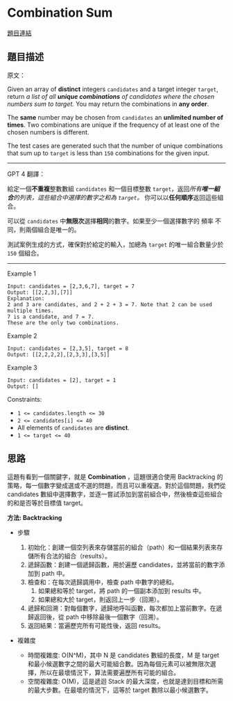 # Combination Sum

[題目連結](https://leetcode.com/problems/combination-sum/description/)

## 題目描述
原文：

Given an array of **distinct** integers `candidates` and a target integer `target`, return *a list of all **unique combinations** of candidates where the chosen numbers sum to target.* You may return the combinations in **any order**.

The **same** number may be chosen from `candidates` an **unlimited number of times**. Two combinations are unique if the 
frequency
 of at least one of the chosen numbers is different.

The test cases are generated such that the number of unique combinations that sum up to `target` is less than `150` combinations for the given input.


----

GPT 4 翻譯：

給定一個**不重複**整數數組 `candidates` 和一個目標整數 `target`，返回*所有**唯一組合**的列表，這些組合中選擇的數字之和為 `target`。* 你可以以**任何順序**返回這些組合。

可以從 `candidates` 中**無限次**選擇**相同**的數字。如果至少一個選擇數字的
頻率
不同，則兩個組合是唯一的。

測試案例生成的方式，確保對於給定的輸入，加總為 `target` 的唯一組合數量少於 `150` 個組合。

----

Example 1
```
Input: candidates = [2,3,6,7], target = 7
Output: [[2,2,3],[7]]
Explanation:
2 and 3 are candidates, and 2 + 2 + 3 = 7. Note that 2 can be used multiple times.
7 is a candidate, and 7 = 7.
These are the only two combinations.
```

Example 2
```
Input: candidates = [2,3,5], target = 8
Output: [[2,2,2,2],[2,3,3],[3,5]]
```

Example 3
```
Input: candidates = [2], target = 1
Output: []
```

Constraints:

* `1 <= candidates.length <= 30`
* `2 <= candidates[i] <= 40`
* All elements of `candidates` are **distinct**.
* `1 <= target <= 40`


## 思路

這題有看到一個關鍵字，就是 **Combination** ，這題很適合使用 Backtracking 的策略，每一個數字變成選或不選的問題，而且可以重複選。對於這個問題，我們從 candidates 數組中選擇數字，並逐一嘗試添加到當前組合中，然後檢查這些組合的和是否等於目標值 target。


**方法: Backtracking**

* 步驟
  1. 初始化：創建一個空列表來存儲當前的組合（path）和一個結果列表來存儲所有合法的組合（results）。
  2. 遞歸函數：創建一個遞歸函數，用於遍歷 candidates，並將當前的數字添加到 path 中。
  3. 檢查和：在每次遞歸調用中，檢查 path 中數字的總和。
     1. 如果總和等於 target，將 path 的一個副本添加到 results 中。
     2. 如果總和大於 target，則返回上一步（回溯）。
  4. 遞歸和回溯：對每個數字，遞歸地呼叫函數，每次都加上當前數字。在遞歸返回後，從 path 中移除最後一個數字（回溯）。
  5. 返回結果：當遍歷完所有可能性後，返回 results。

        
* 複雜度
    * 時間複雜度: O(N^M)，其中 N 是 candidates 數組的長度，M 是 target 和最小候選數字之間的最大可能組合數。因為每個元素可以被無限次選擇，所以在最壞情況下，算法需要遍歷所有可能的組合。
    * 空間複雜度: O(M)，這是遞迴 Stack 的最大深度，也就是達到目標和所需的最大步數。在最壞的情況下，這等於 target 數除以最小候選數字。
